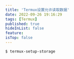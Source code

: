 ```yaml
---
title: 'Termux设置允许读取数据'
date: 2022-09-26 19:16:29
tags: [Termux]
published: true
hideInList: false
feature: 
isTop: false
---
```

```shell
$ termux-setup-storage
```